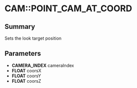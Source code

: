 # CAM::POINT_CAM_AT_COORD

## Summary
Sets the look target position

## Parameters
* **CAMERA_INDEX** cameraIndex
* **FLOAT** coorsX
* **FLOAT** coorsY
* **FLOAT** coorsZ